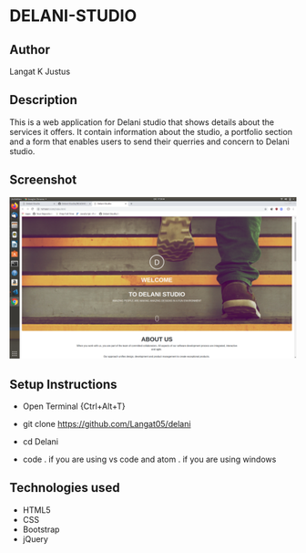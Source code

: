 # DELANI-STUDIO
## Author
 Langat K Justus

 ## Description
  This is a web application for Delani studio that shows details about the services it offers. It contain information about the studio, a portfolio section and a form that enables users to send their querries and concern to Delani studio.

## Screenshot
<img src="images/Screenshot .png">

## Setup Instructions
- Open Terminal {Ctrl+Alt+T}

- git clone https://github.com/Langat05/delani

- cd Delani

- code . if you are using vs code and atom . if you are using windows

## Technologies used
- HTML5
- CSS
- Bootstrap
- jQuery

